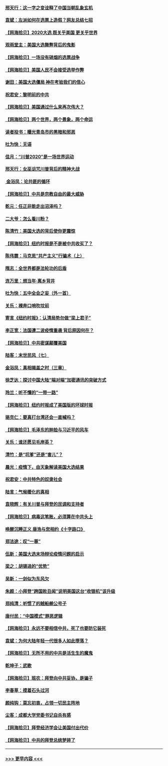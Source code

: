 #### [邢天行：这一字之变诠释了中国当朝乱象玄机](../pages/nsc993/n12533446.md?t=11090051) 
#### [袁斌：左派如何在选票上造假？网友总结七招](../pages/nsc993/n12533180.md?t=11090051) 
#### [【网海拾贝】2020大选 既关乎美国 更关乎世界](../pages/nsc993/n12533161.md?t=11090051) 
#### [观雨堂主：美国大选舞弊背后的鬼影](../pages/nsc993/n12533153.md?t=11090051) 
#### [【网海拾贝】一场没有硝烟的选票战争](../pages/nsc993/n12531883.md?t=11090051) 
#### [【网海拾贝】美国人民不会接受选举作弊](../pages/nsc993/n12528850.md?t=11090051) 
#### [谢田：美国大选僵局 神在考验我们的信心](../pages/nsc993/n12527932.md?t=11090051) 
#### [祝君安：黎明前的中共](../pages/nsc993/n12524071.md?t=11090051) 
#### [【网海拾贝】美国通过什么来再次伟大？](../pages/nsc993/n12523844.md?t=11090051) 
#### [【网海拾贝】两个世界，两个景象，两个命运](../pages/nsc993/n12521419.md?t=11090051) 
#### [读者投书：曝光青岛市的黑暗和邪恶](../pages/nsc993/n12520988.md?t=11090051) 
#### [吐为快：无语](../pages/nsc993/n12518588.md?t=11090051) 
#### [佳月：“川普2020”是一场世界运动](../pages/nsc993/n12518581.md?t=11090051) 
#### [邢天行：女巫诅咒川普背后的精神大战](../pages/nsc993/n12517257.md?t=11090051) 
#### [ 金浴凤：论共匪的循环](../pages/nsc993/n12517133.md?t=11090051) 
#### [【网海拾贝】中共是宗教自由的最大威胁](../pages/nsc993/n12516879.md?t=11090051) 
#### [乾元：任正非能走出沼泽吗？](../pages/nsc993/n12515831.md?t=11090051) 
#### [二大爷：怎么看川粉？](../pages/nsc993/n12515820.md?t=11090051) 
#### [陈清竹：美国大选的背后使你更震惊](../pages/nsc993/n12515589.md?t=11090051) 
#### [【网海拾贝】纽约时报是不是被中共收买了？](../pages/nsc993/n12515122.md?t=11090051) 
#### [陈伟霆：马克思“共产主义”行骗术（上）](../pages/nsc993/n12510217.md?t=11090051) 
#### [隋志：全世界都是法轮功的后盾](../pages/nsc993/n12510636.md?t=11090051) 
#### [连万里：想当年‧离乡背井](../pages/nsc993/n12510623.md?t=11090051) 
#### [吐为快：五中全会之妄（外一首）](../pages/nsc993/n12510470.md?t=11090051) 
#### [关乐：裸奔口哨吹坟前](../pages/nsc993/n12510403.md?t=11090051) 
#### [寄言《纽约时报》：认清局势勿做“梁上君子”](../pages/nsc993/n12510042.md?t=11090051) 
#### [李正宽：法国遭二波疫情重袭 背后原因何在？](../pages/nsc993/n12509971.md?t=11090051) 
#### [【网海拾贝】中共密谋颠覆美国](../pages/nsc993/n12509816.md?t=11090051) 
#### [陆客：末世民风（七）](../pages/nsc993/n12507822.md?t=11090051) 
#### [金浴凤：真相揭盖之时（三章）](../pages/nsc993/n12507804.md?t=11090051) 
#### [徐芝达：探讨中国大陆“端对端”加密通讯的突破方式](../pages/nsc993/n12507682.md?t=11090051) 
#### [玲兰：听不懂的“一带一路”](../pages/nsc993/n12507669.md?t=11090051) 
#### [【网海拾贝】纽约时报成了美国版的环球时报](../pages/nsc993/n12507053.md?t=11090051) 
#### [骆克仁：要真打台湾还会一直喊吗？](../pages/nsc993/n12506843.md?t=11090051) 
#### [【网海拾贝】毛泽东的肿脸与习近平的风车](../pages/nsc993/n12504537.md?t=11090051) 
#### [关乐：谁还愿见毛岸英？](../pages/nsc993/n12503866.md?t=11090051) 
#### [清竹：是“坑爹”还是“害儿”？](../pages/nsc993/n12503034.md?t=11090051) 
#### [晨光：疫情下，由天象解读美国大选结果](../pages/nsc993/n12502536.md?t=11090051) 
#### [祝君安：中共特色的奴隶社会](../pages/nsc993/n12501529.md?t=11090051) 
#### [陆言：气候暖化的真相](../pages/nsc993/n12501183.md?t=11090051) 
#### [袁晓辉：有关川普与拜登的民调和支持者](../pages/nsc993/n12500433.md?t=11090051) 
#### [【网海拾贝】病毒这笔账，必须算在中共头上](../pages/nsc993/n12500320.md?t=11090051) 
#### [唤醒沉睡正义 唐浩与您相约《十字路口》](../pages/nsc993/n12497980.md?t=11090051) 
#### [郑法途：叹“一尊”](../pages/nsc993/n12498837.md?t=11090051) 
#### [伍新：美国大选末场辩论疫情问题的启示](../pages/nsc993/n12498829.md?t=11090051) 
#### [梁之：胡锡进的“优势”](../pages/nsc993/n12498780.md?t=11090051) 
#### [吴新：一剑似为东风欠](../pages/nsc993/n12498772.md?t=11090051) 
#### [朱颜：小拜登“跨国败丑闻”说明美国这台“收银机”该升级](../pages/nsc993/n12498731.md?t=11090051) 
#### [郑纯清：听惯了的贼船艄公号子](../pages/nsc993/n12498721.md?t=11090051) 
#### [唐付民：“中国模式”罪恶逻辑](../pages/nsc993/n12498310.md?t=11090051) 
#### [【网海拾贝】永远不要相信中共，死了也要防它装死](../pages/nsc993/n12498162.md?t=11090051) 
#### [袁斌：为何大陆年轻一代很多人如此堕落？](../pages/nsc993/n12495696.md?t=11090051) 
#### [【网海拾贝】无所不用的中共是活生生的魔鬼](../pages/nsc993/n12495621.md?t=11090051) 
#### [乾坤子：武歌](../pages/nsc993/n12493391.md?t=11090051) 
#### [【网海拾贝】班农：拜登向中共妥协，是骗子](../pages/nsc993/n12492877.md?t=11090051) 
#### [李春草：摸着石头过河](../pages/nsc993/n12491121.md?t=11090051) 
#### [颜纯钩：莫忘初衷，占领一切民主阵地](../pages/nsc993/n12490965.md?t=11090051) 
#### [尘客：成都大学党委书记自杀有感](../pages/nsc993/n12490950.md?t=11090051) 
#### [【网海拾贝】拜登经济学会让美国付出代价](../pages/nsc993/n12489662.md?t=11090051) 
#### [【网海拾贝】中共的拜登总统梦碎了](../pages/nsc993/n12487896.md?t=11090051) 

----
#### [ >>> 更早内容 <<< ](../indexes/nsc993-earlier.md)

